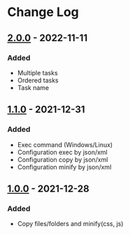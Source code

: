 # Change Log

## [2.0.0] - 2022-11-11
### Added
- Multiple tasks
- Ordered tasks
- Task name

## [1.1.0] - 2021-12-31
### Added
- Exec command (Windows/Linux)
- Configuration exec by json/xml
- Configuration copy by json/xml
- Configuration minify by json/xml

## [1.0.0] - 2021-12-28
### Added
- Copy files/folders and minify(css, js)

[2.0.0]: https://github.com/cmeza20/copy-minify-maven-plugin/compare/1.1.0...2.0.0
[1.1.0]: https://github.com/cmeza20/copy-minify-maven-plugin/compare/1.0.0...1.1.0
[1.0.0]: https://github.com/cmeza20/copy-minify-maven-plugin/tree/1.0.0